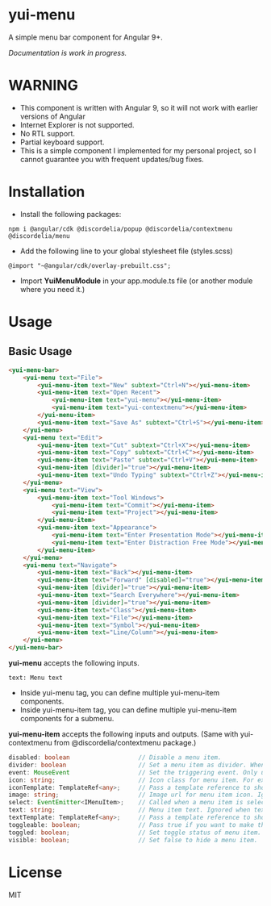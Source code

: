 # yui-menu

A simple menu bar component for Angular 9+.

_Documentation is work in progress._

# WARNING

* This component is written with Angular 9, so it will not work with earlier versions of Angular
* Internet Explorer is not supported.
* No RTL support.
* Partial keyboard support.
* This is a simple component I implemented for my personal project, so I cannot guarantee you with frequent updates/bug fixes.

# Installation

* Install the following packages:
    
```
npm i @angular/cdk @discordelia/popup @discordelia/contextmenu @discordelia/menu
```

* Add the following line to your global stylesheet file (styles.scss)
    
```
@import "~@angular/cdk/overlay-prebuilt.css";
```

* Import **YuiMenuModule** in your app.module.ts file (or another module where you need it.)

# Usage

## Basic Usage

```html
<yui-menu-bar>
    <yui-menu text="File">
        <yui-menu-item text="New" subtext="Ctrl+N"></yui-menu-item>
        <yui-menu-item text="Open Recent">
            <yui-menu-item text="yui-menu"></yui-menu-item>
            <yui-menu-item text="yui-contextmenu"></yui-menu-item>
        </yui-menu-item>
        <yui-menu-item text="Save As" subtext="Ctrl+S"></yui-menu-item>
    </yui-menu>
    <yui-menu text="Edit">
        <yui-menu-item text="Cut" subtext="Ctrl+X"></yui-menu-item>
        <yui-menu-item text="Copy" subtext="Ctrl+C"></yui-menu-item>
        <yui-menu-item text="Paste" subtext="Ctrl+V"></yui-menu-item>
        <yui-menu-item [divider]="true"></yui-menu-item>
        <yui-menu-item text="Undo Typing" subtext="Ctrl+Z"></yui-menu-item>
    </yui-menu>
    <yui-menu text="View">
        <yui-menu-item text="Tool Windows">
            <yui-menu-item text="Commit"></yui-menu-item>
            <yui-menu-item text="Project"></yui-menu-item>
        </yui-menu-item>
        <yui-menu-item text="Appearance">
            <yui-menu-item text="Enter Presentation Mode"></yui-menu-item>
            <yui-menu-item text="Enter Distraction Free Mode"></yui-menu-item>
        </yui-menu-item>
    </yui-menu>
    <yui-menu text="Navigate">
        <yui-menu-item text="Back"></yui-menu-item>
        <yui-menu-item text="Forward" [disabled]="true"></yui-menu-item>
        <yui-menu-item [divider]="true"></yui-menu-item>
        <yui-menu-item text="Search Everywhere"></yui-menu-item>
        <yui-menu-item [divider]="true"></yui-menu-item>
        <yui-menu-item text="Class"></yui-menu-item>
        <yui-menu-item text="File"></yui-menu-item>
        <yui-menu-item text="Symbol"></yui-menu-item>
        <yui-menu-item text="Line/Column"></yui-menu-item>
    </yui-menu>
</yui-menu-bar>
```

**yui-menu** accepts the following inputs.

```
text: Menu text
```

* Inside yui-menu tag, you can define multiple yui-menu-item components.
* Inside yui-menu-item tag, you can define multiple yui-menu-item components for a submenu.

**yui-menu-item** accepts the following inputs and outputs. (Same with yui-contextmenu from @discordelia/contextmenu package.)

```typescript
disabled: boolean                   // Disable a menu item.
divider: boolean                    // Set a menu item as divider. When set to true, all other options are ignored.
event: MouseEvent                   // Set the triggering event. Only used when the target changes dynamically.
icon: string;                       // Icon class for menu item. For example, you can pass a font icon class such as 'fa fa-plus'. Ignored when iconTemplate option is set.
iconTemplate: TemplateRef<any>;     // Pass a template reference to show as menu item icon.
image: string;                      // Image url for menu item icon. Ignored when iconTemplate option is set.
select: EventEmitter<IMenuItem>;    // Called when a menu item is selected. 
text: string;                       // Menu item text. Ignored when textTemplate option is set.
textTemplate: TemplateRef<any>;     // Pass a template reference to show as menu item text.
toggleable: boolean;                // Pass true if you want to make the menu item toggleable.
toggled: boolean;                   // Set toggle status of menu item. This is a two-way binding. [(toggled)]
visible: boolean;                   // Set false to hide a menu item.
```

# License

MIT
